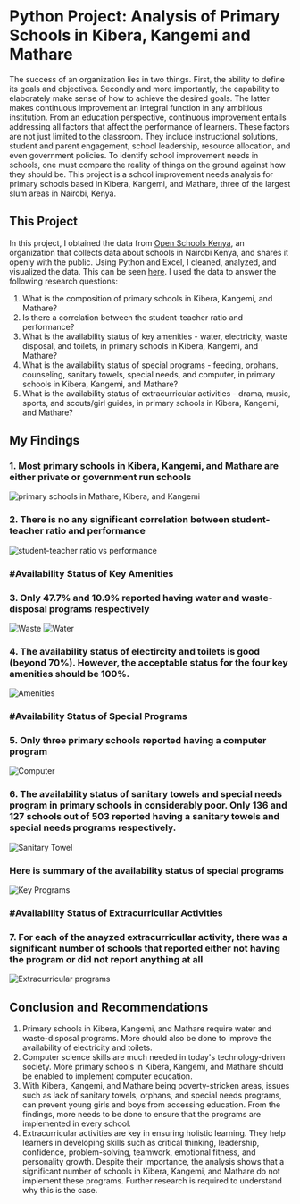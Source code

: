 # Python Project: Analysis of Primary Schools in Kibera, Kangemi and Mathare

The success of an organization lies in two things. First, the ability to define its goals and objectives. Secondly and more importantly, the capability to elaborately make sense of how to achieve the desired goals. The latter makes continuous improvement an integral function in any ambitious institution. From an education perspective, continuous improvement entails addressing all factors that affect the performance of learners. These factors are not just limited to the classroom. They include instructional solutions, student and parent engagement, school leadership, resource allocation, and even government policies. To identify school improvement needs in schools, one must compare the reality of things on the ground against how they should be. This project is a school improvement needs analysis for primary schools based in Kibera, Kangemi, and Mathare, three of the largest slum areas in Nairobi, Kenya.

## This Project

In this project, I obtained the data from [Open Schools Kenya](https://openschoolskenya.org/schools.json), an organization that collects data about schools in Nairobi Kenya, and shares it openly with the public. Using Python and Excel, I cleaned, analyzed, and visualized the data. This can be seen [here](https://nbviewer.org/github/Solo254Analyst/Analyzing_Primary_Schools/blob/main/Analysis%20of%20Primary%20Schools%20in%20Kibera%2C%20Kangemi%2C%20and%20Mathare%20.ipynb). I used the data to answer the following research questions:
1. What is the composition of primary schools in Kibera, Kangemi, and Mathare?
2. Is there a correlation between the student-teacher ratio and performance?
3. What is the availability status of key amenities - water, electricity, waste disposal, and toilets, in primary schools in Kibera, Kangemi, and Mathare?
4. What is the availability status of special programs - feeding, orphans, counseling, sanitary towels, special needs, and computer, in primary schools in Kibera, Kangemi, and Mathare?
5. What is the availability status of extracurricular activities - drama, music, sports, and scouts/girl guides, in primary schools in Kibera, Kangemi, and Mathare?

## My Findings
### 1. Most primary schools in Kibera, Kangemi, and Mathare are either private or government run schools
![primary schools in Mathare, Kibera, and Kangemi](https://user-images.githubusercontent.com/118732615/215311833-884a95ac-2972-46e4-a000-21b278ce0749.png)
### 2. There is no any significant correlation between student-teacher ratio and performance
![student-teacher ratio vs performance](https://user-images.githubusercontent.com/118732615/215312118-7e25684e-a697-4fd6-a4f7-29c5ef93f20d.png)
### #Availability Status of Key Amenities 
### 3. Only 47.7% and 10.9% reported having water and waste-disposal programs respectively
![Waste](https://user-images.githubusercontent.com/118732615/215313166-8d05c653-657b-4b34-84d0-33fa54e9d8f0.png)
![Water](https://user-images.githubusercontent.com/118732615/215313176-103c68e4-e714-4841-9ae7-43df64075f18.png)
### 4. The availability status of electircity and toilets is good (beyond 70%). However, the acceptable status for the four key amenities should be 100%.
![Amenities](https://user-images.githubusercontent.com/118732615/215313201-89e4dc45-2984-42a6-aed1-ff5510a246ae.png)
### #Availability Status of Special Programs
### 5. Only three primary schools reported having a computer program
![Computer](https://user-images.githubusercontent.com/118732615/215314858-1767d2e6-e3cb-4fdd-848d-73bb76610b81.png)
### 6. The availability status of sanitary towels and special needs program in primary schools in considerably poor. Only 136 and 127 schools out of 503 reported having a sanitary towels and special needs programs respectively.
![Sanitary Towel](https://user-images.githubusercontent.com/118732615/215314880-2c2a6db7-fdf4-4bbd-9415-3cb27664452b.png)
### Here is summary of the availability status of special programs
![Key Programs](https://user-images.githubusercontent.com/118732615/215314920-00702cf5-87c2-457e-9b31-3ca789e09164.png)
### #Availability Status of Extracurricullar Activities
### 7. For each of the anayzed extracurricullar activity, there was a significant number of schools that reported either not having the program or did not report anything at all
![Extracurricular programs](https://user-images.githubusercontent.com/118732615/215315900-3e823383-aabd-4642-bc23-c233b6c611f3.png)
## Conclusion and Recommendations
1. Primary schools in Kibera, Kangemi, and Mathare require water and waste-disposal programs. More should also be done to improve the availability of electricity and toilets.
2. Computer science skills are much needed in today's technology-driven society. More primary schools in Kibera, Kangemi, and Mathare should be enabled to implement computer education.
3. With Kibera, Kangemi, and Mathare being poverty-stricken areas, issues such as lack of sanitary towels, orphans, and special needs programs, can prevent young girls and boys from accessing education. From the findings, more needs to be done to ensure that the programs are implemented in every school. 
4. Extracurricular activities are key in ensuring holistic learning. They help learners in developing skills such as critical thinking, leadership, confidence, problem-solving, teamwork, emotional fitness, and personality growth. Despite their importance, the analysis shows that a significant number of schools in Kibera, Kangemi, and Mathare do not implement these programs. Further research is required to understand why this is the case.

